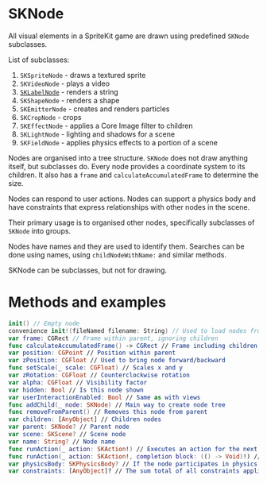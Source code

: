 # SKNode

All visual elements in a SpriteKit game are drawn using predefined `SKNode` subclasses.

List of subclasses:

1. `SKSpriteNode` - draws a textured sprite
1. `SKVideoNode` - plays a video
1. [`SKLabelNode`](https://github.com/morganwilde/sprite-kit/blob/master/sk-morganwilde-SKLabelNode.md) - renders a string
1. `SKShapeNode` - renders a shape
1. `SKEmitterNode` - creates and renders particles
1. `SKCropNode` - crops
1. `SKEffectNode` - applies a Core Image filter to children
1. `SKLightNode` - lighting and shadows for a scene
1. `SKFieldNode` - applies physics effects to a portion of a scene

Nodes are organised into a tree structure. `SKNode` does not draw anything itself, but subclasses do. Every node provides a coordinate system to its children. It also has a `frame` and `calculateAccumulatedFrame` to determine the size.

Nodes can respond to user actions. Nodes can support a physics body and have constraints that express relationships with other nodes in the scene.

Their primary usage is to organised other nodes, specifically subclasses of `SKNode` into groups.

Nodes have names and they are used to identify them. Searches can be done using names, using `childNodeWithName:` and similar methods.

SKNode can be subclasses, but not for drawing.

# Methods and examples

```Swift
init() // Empty node
convenience init!(fileNamed filename: String) // Used to load nodes from archive in the game bundle
var frame: CGRect // Frame within parent, ignoring children
func calculateAccumulatedFrame() -> CGRect // Frame including children
var position: CGPoint // Position within parent
var zPosition: CGFloat // Used to bring node forward/backward
func setScale(_ scale: CGFloat) // Scales x and y
var zRotation: CGFloat // Counterclockwise rotation
var alpha: CGFloat // Visibility factor
var hidden: Bool // Is this node shown
var userInteractionEnabled: Bool // Same as with views
func addChild(_ node: SKNode) // Main way to create node tree
func removeFromParent() // Removes this node from parent
var children: [AnyObject] // Children nodes
var parent: SKNode? // Parent node
var scene: SKScene? // Scene node
var name: String? // Node name
func runAction(_ action: SKAction!) // Executes an action for the next animation loop
func runAction(_ action: SKAction!, completion block: (() -> Void)!) // With a completion block
var physicsBody: SKPhysicsBody? // If the node participates in physics simulation
var constraints: [AnyObject]? // The sum total of all constraints applied to this node
```
